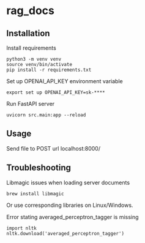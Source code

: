 # rag_docs

## Installation

Install requirements

    python3 -m venv venv
    source venv/bin/activate
    pip install -r requirements.txt

Set up OPENAI_API_KEY environment variable

    export set up OPENAI_API_KEY=sk-****

Run FastAPI server

    uvicorn src.main:app --reload


## Usage

Send file to POST url localhost:8000/

## Troubleshooting

Libmagic issues when loading server documents

    brew install libmagic

Or use corresponding libraries on Linux/Windows.


Error stating averaged_perceptron_tagger is missing

    import nltk
    nltk.download('averaged_perceptron_tagger')
